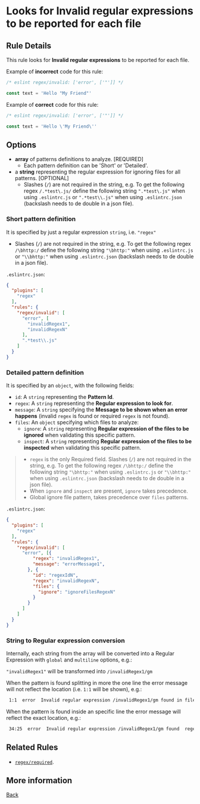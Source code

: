 # Looks for Invalid regular expressions to be reported for each file

## Rule Details

This rule looks for **Invalid regular expressions** to be reported for each file.

Example of **incorrect** code for this rule:

```js
/* eslint regex/invalid: ['error', ['"']] */

const text = 'Hello "My Friend"'
```

Example of **correct** code for this rule:

```js
/* eslint regex/invalid: ['error', ['"']] */

const text = 'Hello \'My Friend\''
```

## Options

* **array** of patterns definitions to analyze. [REQUIRED]
  * Each pattern definition can be 'Short' or 'Detailed'.
* a **string** representing the regular expression for ignoring files for all patterns. [OPTIONAL]
  * Slashes (`/`) are not required in the string, e.g. To get the following regex `/.*test\.js/` define the following string `".*test\.js"` when using `.eslintrc.js` or `".*test\\.js"` when using `.eslintrc.json` (backslash needs to de double in a json file).

### Short pattern definition

It is specified by just a regular expression `string`, i.e. `"regex"`

* Slashes (`/`) are not required in the string, e.g. To get the following regex `/\bhttp:/` define the following string `"\bhttp:"` when using `.eslintrc.js` or `"\\bhttp:"` when using `.eslintrc.json` (backslash needs to de double in a json file).

`.eslintrc.json`:

```json
{
  "plugins": [
    "regex"
  ],
  "rules": {
    "regex/invalid": [
      "error", [
        "invalidRegex1",
        "invalidRegexN"
      ],
      ".*test\\.js"
    ]
  }
}
```

### Detailed pattern definition

It is specified by an `object`, with the following fields:

* `id`: A `string` representing the **Pattern Id**.
* `regex`: A `string` representing the **Regular expression to look for**.
* `message`: A `string` specifying the **Message to be shown when an error happens** (invalid `regex` is found or required `regex` is not found).
* `files`: An `object` specifying which files to analyze:
  * `ignore`: A `string` representing **Regular expression of the files to be ignored** when validating this specific pattern.
  * `inspect`:  A `string` representing **Regular expression of the files to be inspected** when validating this specific pattern.

> * `regex` is the only Required field. Slashes (`/`) are not required in the string, e.g. To get the following regex `/\bhttp:/` define the following string `"\bhttp:"` when using `.eslintrc.js` or `"\\bhttp:"` when using `.eslintrc.json` (backslash needs to de double in a json file).  
> * When `ignore` and `inspect` are present, `ignore` takes precedence.  
> * Global ignore file pattern, takes precedence over `files` patterns.

`.eslintrc.json`:

```json
{
  "plugins": [
    "regex"
  ],
  "rules": {
    "regex/invalid": [
      "error", [{
          "regex": "invalidRegex1",
          "message": "errorMessage1",
        }, {
          "id": "regexIdN",
          "regex": "invalidRegexN",
          "files": {
            "ignore": "ignoreFilesRegexN"
          }
        }
      ]
    ]
  }
}
```

### String to Regular expression conversion

Internally, each string from the array will be converted into a Regular Expression with `global` and `multiline` options, e.g.:

`"invalidRegex1"` will be transformed into `/invalidRegex1/gm`

When the pattern is found splitting in more the one line the error message will not reflect the location (i.e. `1:1` will be shown), e.g.:

```bash
 1:1  error  Invalid regular expression /invalidRegex1/gm found in file  regex/invalid
```

When the pattern is found inside an specific line the error message will reflect the exact location, e.g.:

```bash
 34:25  error  Invalid regular expression /invalidRegex1/gm found  regex/invalid
```

## Related Rules

* [`regex/required`](docs/rules/required-regex-rule.md).

## More information

[Back](../README.md)
